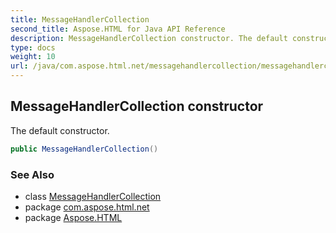 ```yaml
---
title: MessageHandlerCollection
second_title: Aspose.HTML for Java API Reference
description: MessageHandlerCollection constructor. The default constructor
type: docs
weight: 10
url: /java/com.aspose.html.net/messagehandlercollection/messagehandlercollection/
---
```

## MessageHandlerCollection constructor

The default constructor.

```java
public MessageHandlerCollection()
```

### See Also

* class [MessageHandlerCollection](../)
* package [com.aspose.html.net](../../messagehandlercollection/)
* package [Aspose.HTML](../../../)
